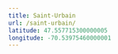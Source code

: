 ```yaml
---
title: Saint-Urbain
url: /saint-urbain/
latitude: 47.557715300000005
longitude: -70.53975460000001
---
```

